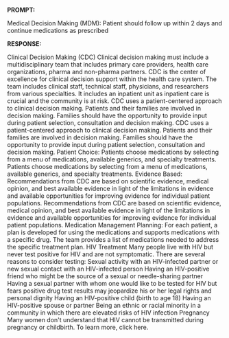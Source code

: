**PROMPT:**

Medical Decision Making (MDM): Patient should follow up within 2 days and continue medications as prescribed

**RESPONSE:**

   Clinical Decision Making (CDC) Clinical decision making must include a multidisciplinary team that includes primary care providers, health care organizations, pharma and non-pharma partners. CDC is the center of excellence for clinical decision support within the health care system. The team includes clinical staff, technical staff, physicians, and researchers from various specialties. It includes an inpatient unit as inpatient care is crucial and the community is at risk.  CDC uses a patient-centered approach to clinical decision making. Patients and their families are involved in decision making. Families should have the opportunity to provide input during patient selection, consultation and decision making.  CDC uses a patient-centered approach to clinical decision making. Patients and their families are involved in decision making. Families should have the opportunity to provide input during patient selection, consultation and decision making. Patient Choice: Patients choose medications by selecting from a menu of medications, available generics, and specialty treatments.  Patients choose medications by selecting from a menu of medications, available generics, and specialty treatments. Evidence Based: Recommendations from CDC are based on scientific evidence, medical opinion, and best available evidence in light of the limitations in evidence and available opportunities for improving evidence for individual patient populations.  Recommendations from CDC are based on scientific evidence, medical opinion, and best available evidence in light of the limitations in evidence and available opportunities for improving evidence for individual patient populations. Medication Management Planning: For each patient, a plan is developed for using the medications and supports medications with a specific drug. The team provides a list of medications needed to address the specific treatment plan.  HIV Treatment  Many people live with HIV but never test positive for HIV and are not symptomatic. There are several reasons to consider testing:  Sexual activity with an HIV-infected partner or new sexual contact with an HIV-infected person   Having an HIV-positive friend who might be the source of a sexual or needle-sharing partner   Having a sexual partner with whom one would like to be tested for HIV but fears positive drug test results may jeopardize his or her legal rights and personal dignity   Having an HIV-positive child (birth to age 18)   Having an HIV-positive spouse or partner   Being an ethnic or racial minority in a community in which there are elevated risks of HIV infection   Pregnancy  Many women don't understand that HIV cannot be transmitted during pregnancy or childbirth. To learn more, click here.